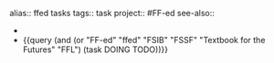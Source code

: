 alias:: ffed tasks
tags:: task
project:: #FF-ed 
see-also::

-
- {{query (and (or "FF-ed" "ffed" "FSIB" "FSSF" "Textbook for the Futures" "FFL") (task DOING TODO))}}
